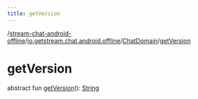 ```yaml
---
title: getVersion
---
```

/[stream-chat-android-offline](../../index.md)/[io.getstream.chat.android.offline](../index.md)/[ChatDomain](index.md)/[getVersion](getVersion.md)  
  
  
  
# getVersion  
abstract fun [getVersion](getVersion.md)(): [String](https://kotlinlang.org/api/latest/jvm/stdlib/kotlin/-string/index.html)
